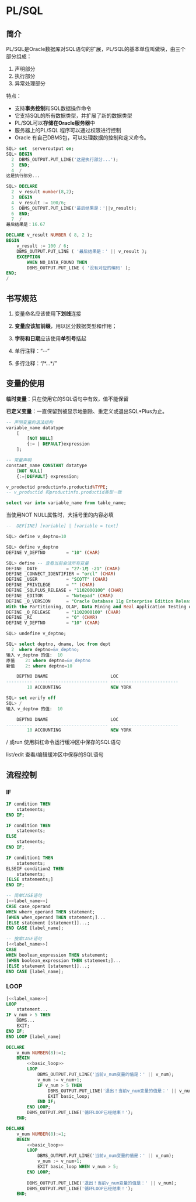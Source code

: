 # PL/SQL

## 简介

PL/SQL是Oracle数据库对SQL语句的扩展，PL/SQL的基本单位叫做块，由三个部分组成：

1. 声明部分
2. 执行部分
3. 异常处理部分

特点：

- 支持**事务控制**和SQL数据操作命令
- 它支持SQL的所有数据类型，并扩展了新的数据类型
- PL/SQL可以**存储在Oracle服务器**中
- 服务器上的PL/SQL 程序可以通过权限进行控制
- Oracle 有自己DBMS包，可以处理数据的控制和定义命令。

```sql
SQL> set  serveroutput on;
SQL> BEGIN
  2  DBMS_OUTPUT.PUT_LINE('这是执行部分...');
  3  END;
  4  /
这是执行部分...

SQL> DECLARE
  2  v_result number(8,2);
  3  BEGIN
  4  v_result := 100/6;
  5  DBMS_OUTPUT.PUT_LINE('最后结果是：'||v_result);
  6  END;
  7  /
最后结果是：16.67

DECLARE v_result NUMBER ( 8, 2 );
BEGIN
	v_result := 100 / 6;
	DBMS_OUTPUT.PUT_LINE ( '最后结果是：' || v_result );
	EXCEPTION 
		WHEN NO_DATA_FOUND THEN
		DBMS_OUTPUT.PUT_LINE ( '没有对应的编码' );
END;
/
```

## 书写规范

1. 变量命名应该使用**下划线**连接

2. **变量应该加前缀**，用以区分数据类型和作用；

3. **字符和日期**应该使用**单引号**括起

4. 单行注释：“--”

5. 多行注释：“/\*...\*/”

## 变量的使用

**临时变量**：只在使用它的SQL语句中有效，值不能保留

**已定义变量**：一直保留到被显示地删除、重定义或退出SQL*Plus为止。

```sql
-- 声明变量的语法结构
variable_name datatype
	[
		[NOT NULL]
		{:= | DEFAULT}expression
	];

-- 常量声明
constant_name CONSTANT datatype
	[NOT NULL]
	{:=|DEFAULT} expression;

v_productid productinfo.productid%TYPE;
-- v_productid 和productinfo.productid类型一致

select var into variable_name from table_name;  
```

当使用NOT NULL属性时，大括号里的内容必填

```sql
--  DEF[INE] [variable] | [variable = text]

SQL> define v_deptno=10

SQL> define v_deptno
DEFINE V_DEPTNO        = "10" (CHAR)

SQL> define -- 查看当前会话所有变量
DEFINE _DATE           = "27-1月 -21" (CHAR)
DEFINE _CONNECT_IDENTIFIER = "orcl" (CHAR)
DEFINE _USER           = "SCOTT" (CHAR)
DEFINE _PRIVILEGE      = "" (CHAR)
DEFINE _SQLPLUS_RELEASE = "1102000100" (CHAR)
DEFINE _EDITOR         = "Notepad" (CHAR)
DEFINE _O_VERSION      = "Oracle Database 11g Enterprise Edition Release 11.2.0.1.0 - 64bit Production
With the Partitioning, OLAP, Data Mining and Real Application Testing options" (CHAR)
DEFINE _O_RELEASE      = "1102000100" (CHAR)
DEFINE _RC             = "0" (CHAR)
DEFINE V_DEPTNO        = "10" (CHAR)

SQL> undefine v_deptno;

SQL> select deptno, dname, loc from dept
  2  where deptno=&v_deptno;
输入 v_deptno 的值:  10
原值    2: where deptno=&v_deptno
新值    2: where deptno=10

    DEPTNO DNAME                        LOC
---------- ---------------------------- --------------------------
        10 ACCOUNTING                   NEW YORK

SQL> set verify off
SQL> /
输入 v_deptno 的值:  10

    DEPTNO DNAME                        LOC
---------- ---------------------------- --------------------------
        10 ACCOUNTING                   NEW YORK
```

/ 或run  使用斜杠命令运行缓冲区中保存的SQL语句

list/edit  查看/编辑缓冲区中保存的SQL语句

## 流程控制

### IF

```sql
IF condition THEN
	statements;
END IF;

IF condition THEN
	statements;
ELSE
	statements;
END IF;

IF condition1 THEN
	statements;
ELSEIF condition2 THEN
	statements;
[ELSE statements;]
END IF;

-- 简单CASE语句
[<<label_name>>]
CASE case_operand
WHEN whern_operand THEN statement;
[WHEN when_operand THEN statement;]...
[ELSE statement [statement]]...;
END CASE [label_name];

-- 搜索CASE语句
[<<label_name>>]
CASE 
WHEN boolean_expression THEN statement;
[WHEN boolean_expression THEN statement;]...
[ELSE statement [statement]]...;
END CASE [label_name];
```

### LOOP

```sql
[<<label_name>>]
LOOP
	statement...
IF v_num > 5 THEN
	DBMS...
	EXIT;
END IF;
END LOOP [label_name]

DECLARE
	v_num NUMBER(8):=1;
	BEGIN
		<<basic_loop>>
		LOOP
			DBMS_OUTPUT.PUT_LINE('当前v_num变量的值是：' || v_num);
			v_num := v_num+1;
			IF v_num > 5 THEN
				DBMS_OUTPUT.PUT_LINE('退出！当前v_num变量的值是：' || v_num);
				EXIT basic_loop;
			END IF;
		END LOOP;
		DBMS_OUTPUT.PUT_LINE('循环LOOP已经结束！');
	END;

DECLARE
	v_num NUMBER(8):=1;
	BEGIN
		<<basic_loop>>
		LOOP
			DBMS_OUTPUT.PUT_LINE('当前v_num变量的值是：' || v_num);
			v_num := v_num+1;
			EXIT basic_loop WHEN v_num > 5;
		END LOOP;
		
		DBMS_OUTPUT.PUT_LINE('退出！当前v_num变量的值是：' || v_num);
		DBMS_OUTPUT.PUT_LINE('循环LOOP已经结束！');
	END;
```